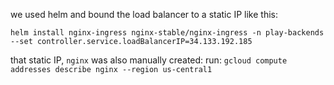 we used helm and bound the load balancer to a static IP like this:

`helm install nginx-ingress nginx-stable/nginx-ingress -n play-backends --set controller.service.loadBalancerIP=34.133.192.185`

that static IP, `nginx` was also manually created:
run:
`gcloud compute addresses describe nginx --region us-central1`
